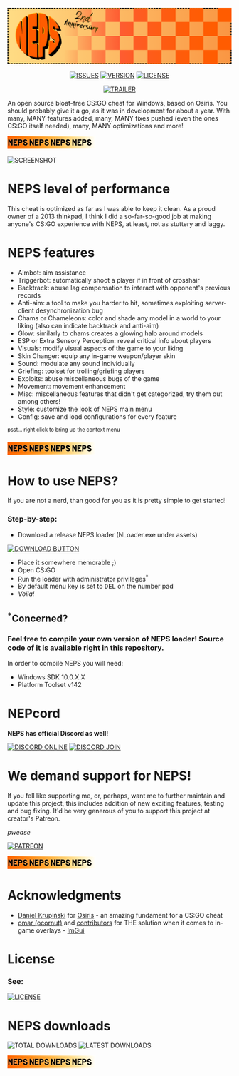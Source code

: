 ![COVER](https://raw.githubusercontent.com/degeneratehyperbola/NEPS/master/cover.png)

<div align="center">

[![ISSUES](https://img.shields.io/github/issues/degeneratehyperbola/NEPS?color=orange&label=Issues&style=plastic)](https://github.com/degeneratehyperbola/NEPS/issues)
[![VERSION](https://img.shields.io/github/v/release/degeneratehyperbola/NEPS?color=orange&label=Version&style=plastic)](https://github.com/degeneratehyperbola/NEPS/releases/latest)
[![LICENSE](https://img.shields.io/badge/License-BSD%203--Clause%20Modified-orange?style=plastic)](https://github.com/degeneratehyperbola/NEPS/blob/master/LICENSE.md)

[![TRAILER](https://img.shields.io/badge/%20-NEPS%20Trailer-orange?style=plastic)](https://www.youtube.com/watch?v=pvU8gO66mTs)

</div>

An open source bloat-free CS:GO cheat for Windows, based on Osiris. You should probably give it a go, as it was in development for about a year. With many, MANY features added, many, MANY fixes pushed (even the ones CS:GO itself needed), many, MANY optimizations and more!

![SEPARATOR](https://raw.githubusercontent.com/degeneratehyperbola/NEPS/master/separator.png)

![SCREENSHOT](https://raw.githubusercontent.com/degeneratehyperbola/NEPS/master/menu_neps.png)

# NEPS level of performance
This cheat is optimized as far as I was able to keep it clean.
As a proud owner of a 2013 thinkpad, I think I did a so-far-so-good job at making anyone's CS:GO experience with NEPS, at least, not as stuttery and laggy.

# NEPS features
- Aimbot: aim assistance
- Triggerbot: automatically shoot a player if in front of crosshair
- Backtrack: abuse lag compensation to interact with opponent's previous records
- Anti-aim: a tool to make you harder to hit, sometimes exploiting server-client desynchronization bug
- Chams or Chameleons: color and shade any model in a world to your liking (also can indicate backtrack and anti-aim)
- Glow: similarly to chams creates a glowing halo around models
- ESP or Extra Sensory Perception: reveal critical info about players
- Visuals: modify visual aspects of the game to your liking
- Skin Changer: equip any in-game weapon/player skin
- Sound: modulate any sound individually
- Griefing: toolset for trolling/griefing players
- Exploits: abuse miscellaneous bugs of the game
- Movement: movement enhancement
- Misc: miscellaneous features that didn't get categorized, try them out among others!
- Style: customize the look of NEPS main menu
- Config: save and load configurations for every feature

<sup>psst... right click to bring up the context menu</sup>

![SEPARATOR](https://raw.githubusercontent.com/degeneratehyperbola/NEPS/master/separator.png)

# How to use NEPS?
If you are not a nerd, than good for you as it is pretty simple to get started!

### Step-by-step:
- Download a release NEPS loader (NLoader.exe under assets)

[![DOWNLOAD BUTTON](https://img.shields.io/badge/%20-Download-orange?style=plastic)](https://github.com/degeneratehyperbola/NEPS/releases/latest)

- Place it somewhere memorable ;)
- Open CS:GO
- Run the loader with administrator privileges<sup>*</sup>
- By default menu key is set to <kbd>DEL</kbd> on the number pad
- *Voila!*

## <sup>*</sup>Concerned?
### Feel free to compile your own version of NEPS loader! Source code of it is available right in this repository.

In order to compile NEPS you will need:
- Windows SDK 10.0.X.X
- Platform Toolset v142

# NEPcord
**NEPS has official Discord as well!**

[![DISCORD ONLINE](https://img.shields.io/discord/715296405513830442?color=orange&label=Discord&style=plastic&logo=discord&logoColor=orange)](https://discord.gg/pwB3XBppVr)
[![DISCORD JOIN](https://img.shields.io/badge/%20-Join-orange?style=plastic)](https://discord.gg/pwB3XBppVr)

# We demand support for NEPS!
If you fell like supporting me, or, perhaps, want me to further maintain and update this project,
this includes addition of new exciting features, testing and bug fixing. It'd be very generous of you to support this project at creator's Patreon.

*pwease*

[![PATREON](https://img.shields.io/badge/%20-Patreon-orange?style=plastic&logo=patreon&logoColor=444)](https://www.patreon.com/hyperbola)

![SEPARATOR](https://raw.githubusercontent.com/degeneratehyperbola/NEPS/master/separator.png)

# Acknowledgments
- [Daniel Krupiński](https://github.com/danielkrupinski) for [Osiris](https://github.com/danielkrupinski/Osiris) - an amazing fundament for a CS:GO cheat
- [omar (ocornut)](https://github.com/ocornut) and [contributors](https://github.com/ocornut/imgui/graphs/contributors) for THE solution when it comes to in-game overlays - [ImGui](https://github.com/ocornut/imgui)

# License
### See:
[![LICENSE](https://img.shields.io/badge/License-BSD%203--Clause%20Modified-orange?style=plastic)](https://github.com/degeneratehyperbola/NEPS/blob/master/LICENSE.md)

# NEPS downloads
![TOTAL DOWNLOADS](https://img.shields.io/github/downloads/degeneratehyperbola/NEPS/total?color=orange&label=Total&style=plastic)
![LATEST DOWNLOADS](https://img.shields.io/github/downloads/degeneratehyperbola/NEPS/latest/total?color=orange&label=Latest%20release&style=plastic)

![SEPARATOR](https://raw.githubusercontent.com/degeneratehyperbola/NEPS/master/separator.png)

